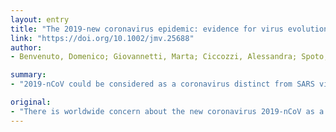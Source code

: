 ```yaml
---
layout: entry
title: "The 2019-new coronavirus epidemic: evidence for virus evolution"
link: "https://doi.org/10.1002/jmv.25688"
author:
- Benvenuto, Domenico; Giovannetti, Marta; Ciccozzi, Alessandra; Spoto, Silvia; Angeletti, Silvia; Ciccozzi, Massimo

summary:
- "2019-nCoV could be considered as a coronavirus distinct from SARS virus, probably transmitted from bats or another host where conferred its ability to infect humans. A phylogenetic tree has been built using the 15 available whole genome sequence??of 2019-NCoV and 12 whole genome sequencings. This article is protected by copyright. It is a preliminary evolutionary and molecular epidemiological analysis of this new virus. The new virus is not a global public health threat. There is worldwide concern about the new Corona virus distinct from the new virus, likely transmitted from Bats or other host."

original:
- "There is worldwide concern about the new coronavirus 2019-nCoV as a global public health threat. In this??article,??we provide a preliminary evolutionary and molecular epidemiological analysis of this new virus. A phylogenetic tree has been built using the 15 available whole genome sequence??of 2019-nCoV and 12 whole genome sequences??of 2019-nCoV and 12 highly similar whole genome sequences available in gene bank (5 from SARS, 2 from MERS and 5 from Bat SARS-like Coronavirus). Fast Unconstrained Bayesian Approximation??(FUBAR) analysis shows that the??Nucleocapsid??and the Spike Glycoprotein have some sites under positive pressure while homology modelling revealed some molecular and structural differences between the viruses. The phylogenetic tree showed that 2019.nCoV significantly clustered with Bat SARS-like Coronavirus sequence isolated in 2015, whereas structural analysis revealed mutation in Spike Glycoprotein and nucleocapsid protein. From these results, 2019-nCoV could be considered as a coronavirus distinct from SARS virus, probably transmitted from bats or another host where conferred its ability to infect humans. This article is protected by copyright. All rights reserved."
---
```


